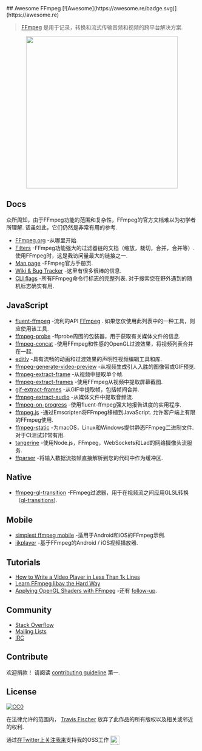 <div class="github-widget" data-repo="transitive-bullshit/awesome-ffmpeg"></div>
<script async src="https://pagead2.googlesyndication.com/pagead/js/adsbygoogle.js"></script><ins class="adsbygoogle" style="display:block" data-ad-client="ca-pub-6890694312814945" data-ad-slot="5473692530" data-ad-format="auto"  data-full-width-responsive="true"></ins><script>(adsbygoogle = window.adsbygoogle || []).push({});</script>
## Awesome FFmpeg [![Awesome](https://awesome.re/badge.svg)](https://awesome.re)

> [FFmpeg](http://ffmpeg.org) 是用于记录，转换和流式传输音频和视频的跨平台解决方案.

<p align="center">
  <img width="400" src="https://cdn.rawgit.com/transitive-bullshit/awesome-ffmpeg/master/ffmpeg-logo.svg">
</p>





## Docs

众所周知，由于FFmpeg功能的范围和复杂性，FFmpeg的官方文档难以为初学者所理解. 话虽如此，它们仍然是非常有用的参考.

- [FFmpeg.org](http://ffmpeg.org) -从哪里开始.
- [Filters](https://ffmpeg.org/ffmpeg-filters.html)  -FFmpeg功能强大的过滤器链的文档（缩放，裁切，合并，合并等）. 使用FFmpeg时，这是我访问量最大的链接之一.
- [Man page](https://man.cx/ffmpeg) -FFmpeg官方手册页.
- [Wiki & Bug Tracker](https://trac.ffmpeg.org) -这里有很多很棒的信息.
- [CLI flags](https://github.com/transitive-bullshit/ffmpeg-cli-flags/blob/master/readme.md)  -所有FFmpeg命令行标志的完整列表. 对于搜索您在野外遇到的随机标志确实有用.


## JavaScript

- [fluent-ffmpeg](https://github.com/fluent-ffmpeg/node-fluent-ffmpeg) -流利的API [FFmpeg](http://www.ffmpeg.org) . 如果您仅使用此列表中的一种工具，则应使用该工具.
- [ffmpeg-probe](https://github.com/transitive-bullshit/ffmpeg-probe) -ffprobe周围的包装器，用于获取有关媒体文件的信息.
- [ffmpeg-concat](https://github.com/transitive-bullshit/ffmpeg-concat) -使用FFmpeg和性感的OpenGL过渡效果，将视频列表合并在一起.
- [editly](https://github.com/mifi/editly) -具有流畅的动画和过渡效果的声明性视频编辑工具和库.
- [ffmpeg-generate-video-preview](https://github.com/transitive-bullshit/ffmpeg-generate-video-preview) -从视频生成引人入胜的图像带或GIF预览.
- [ffmpeg-extract-frame](https://github.com/transitive-bullshit/ffmpeg-extract-frame) -从视频中提取单个帧.
- [ffmpeg-extract-frames](https://github.com/transitive-bullshit/ffmpeg-extract-frames) -使用FFmpeg从视频中提取屏幕截图.
- [gif-extract-frames](https://github.com/transitive-bullshit/gif-extract-frames) -从GIF中提取帧，包括帧间合并.
- [ffmpeg-extract-audio](https://github.com/transitive-bullshit/ffmpeg-extract-audio) -从媒体文件中提取音频流.
- [ffmpeg-on-progress](https://github.com/transitive-bullshit/ffmpeg-on-progress) -使用fluent-ffmpeg强大地报告进度的实用程序.
- [ffmpeg.js](https://github.com/Kagami/ffmpeg.js)  -通过Emscripten将FFmpeg移植到JavaScript. 允许客户端上有限的FFmpeg使用.
- [ffmpeg-static](https://github.com/eugeneware/ffmpeg-static)  -为macOS，Linux和Windows提供静态FFmpeg二进制文件. 对于CI测试非常有用.
- [tangerine](https://github.com/niftylettuce/tangerine) -使用Node.js，FFmpeg，WebSockets和Lad的网络摄像头流服务.
- [ffparser](https://github.com/NiKlimenko/FFParser) -将输入数据流按帧直接解析到您的代码中作为缓冲区.


## Native

- [ffmpeg-gl-transition](https://github.com/transitive-bullshit/ffmpeg-gl-transition) -FFmpeg过滤器，用于在视频流之间应用GLSL转换（[gl-transitions](https://gl-transitions.com/)).


## Mobile

- [simplest ffmpeg mobile](https://github.com/leixiaohua1020/simplest_ffmpeg_mobile) -适用于Android和iOS的FFmpeg示例.
- [ijkplayer](https://github.com/Bilibili/ijkplayer) -基于FFmpeg的Android / iOS视频播放器.


## Tutorials

- [How to Write a Video Player in Less Than 1k Lines](http://dranger.com/ffmpeg)
- [Learn FFmpeg libav the Hard Way](https://github.com/leandromoreira/ffmpeg-libav-tutorial)
- [Applying OpenGL Shaders with FFmpeg](https://nervous.io/ffmpeg/opengl/2017/01/31/ffmpeg-opengl) -还有 [follow-up](https://nervous.io/ffmpeg/opengl/2017/05/15/ffmpeg-pbo-yuv).


## Community

- [Stack Overflow](https://superuser.com/questions/tagged/ffmpeg)
- [Mailing Lists](https://www.ffmpeg.org/contact.html#MailingLists)
- [IRC](https://www.ffmpeg.org/contact.html#IRCChannels)


## Contribute

欢迎捐款！ 请阅读 [contributing guideline](https://github.com/transitive-bullshit/awesome-ffmpeg/blob/master/contributing.md) 第一.


## License

[![CC0](http://mirrors.creativecommons.org/presskit/buttons/88x31/svg/cc-zero.svg)](http://creativecommons.org/publicdomain/zero/1.0)

在法律允许的范围内， [Travis Fischer](https://github.com/transitive-bullshit) 放弃了此作品的所有版权以及相关或邻近的权利.

通过<a href="https://twitter.com/transitive_bs">在Twitter上关注我来</a>支持我的OSS工作 <img src="https://storage.googleapis.com/saasify-assets/twitter-logo.svg" alt="twitter" height="24px" align="center"></a>
